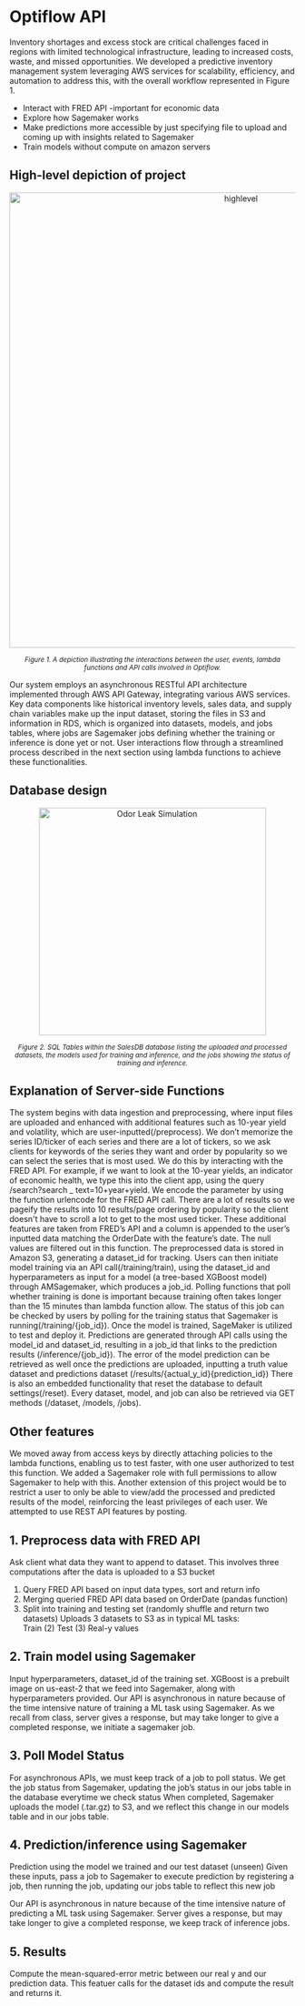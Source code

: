 # Optiflow API 
Inventory shortages and excess stock are critical challenges faced in regions with
limited technological infrastructure, leading to increased costs, waste, and missed
opportunities. We developed a predictive inventory management system leveraging
AWS services for scalability, efficiency, and automation to address this, with the overall
workflow represented in Figure 1. 

- Interact with FRED API -important for economic data
- Explore how Sagemaker works
- Make predictions more accessible by just specifying file to upload and coming up with insights related to Sagemaker 
- Train models without compute on amazon servers


## High-level depiction of project 

<p align="center">
  <img src="https://github.com/user-attachments/assets/56118e18-3bf4-498c-8ead-794d1c4b12a0" alt="highlevel" width="800"/>
</p>
<p align="center"><sub><i>Figure 1. A depiction illustrating the interactions between the user, events, lambda functions and API calls involved in Optiflow.</i></sub></p>

Our system employs an asynchronous RESTful API architecture implemented through
AWS API Gateway, integrating various AWS services. Key data components like
historical inventory levels, sales data, and supply chain variables make up the input
dataset, storing the files in S3 and information in RDS, which is organized into datasets,
models, and jobs tables, where jobs are Sagemaker jobs defining whether the training
or inference is done yet or not. User interactions flow through a streamlined process
described in the next section using lambda functions to achieve these functionalities.
## Database design 

<p align="center">
  <img src="https://github.com/user-attachments/assets/b1aa0af6-24ff-475f-b8e1-cab134c5ff07" alt="Odor Leak Simulation" width="400"/>
</p>
<p align="center"><sub><i>Figure 2. SQL Tables within the SalesDB database listing the uploaded and processed datasets, the models used for training and inference, and the jobs showing the status of training and inference. </i></sub></p>


## Explanation of Server-side Functions
The system begins with data ingestion and preprocessing, where input files are
uploaded and enhanced with additional features such as 10-year yield and volatility,
which are user-inputted(/preprocess). We don’t memorize the series ID/ticker of each series
and there are a lot of tickers, so we ask clients for keywords of the series they want and order
by popularity so we can select the series that is most used. We do this by interacting with the
FRED API. For example, if we want to look at the 10-year yields, an indicator of economic
health, we type this into the client app, using the query /search?search
_
text=10+year+yield. We
encode the parameter by using the function urlencode for the FRED API call. There are a lot of
results so we pageify the results into 10 results/page ordering by popularity so the client doesn't
have to scroll a lot to get to the most used ticker. These additional features are taken from
FRED’s API and a column is appended to the user’s inputted data matching the
OrderDate with the feature’s date. The null values are filtered out in this function. The
preprocessed data is stored in Amazon S3, generating a dataset_id for tracking.
Users can then initiate model training via an API call(/training/train), using the
dataset_id and hyperparameters as input for a model (a tree-based XGBoost model)
through AMSagemaker, which produces a job_id. Polling functions that poll whether training
is done is important because training often takes longer than the 15 minutes than lambda
function allow. The status of this job can be checked by users by polling for the training
status that Sagemaker is running(/training/{job_id}).
Once the model is trained, SageMaker is utilized to test and deploy it. Predictions are
generated through API calls using the model_id and dataset_id, resulting in a job_id that
links to the prediction results (/inference/{job_id}). The error of the model prediction can
be retrieved as well once the predictions are uploaded, inputting a truth value dataset
and predictions dataset (/results/{actual_y_id}{prediction_id}) There is also an
embedded functionality that reset the database to default settings(/reset). Every
dataset, model, and job can also be retrieved via GET methods (/dataset, /models,
/jobs).
## Other features
We moved away from access keys by directly attaching policies to the lambda functions,
enabling us to test faster, with one user authorized to test this function. We added a
Sagemaker role with full permissions to allow Sagemaker to help with this. Another
extension of this project would be to restrict a user to only be able to view/add the
processed and predicted results of the model, reinforcing the least privileges of each
user. We attempted to use REST API features by posting.


## 1. Preprocess data with FRED API 

Ask client what data they want to append to dataset. This involves three computations after the data is uploaded to a S3 bucket
1. Query FRED API based on input data types, sort and return info
2. Merging queried FRED API data based on OrderDate (pandas function)
3. Split into training and testing set (randomly shuffle and return two datasets) 
Uploads 3 datasets to S3 as in typical ML tasks:	
Train        (2)   Test         (3)   Real-y values

## 2. Train model using Sagemaker

Input hyperparameters, dataset_id of the training set. 
XGBoost is a prebuilt image on us-east-2 that we feed into Sagemaker, along with hyperparameters provided. 
Our API is asynchronous in nature because of the time intensive nature of training a ML task using Sagemaker. As we recall from class, server gives a response, but may take longer to give a completed response, we initiate a sagemaker job. 

## 3. Poll Model Status 

For asynchronous APIs, we must keep track of a job to poll status. We get the job status from Sagemaker, updating the job’s status in our jobs table in the database everytime we check status
When completed, Sagemaker uploads the model (.tar.gz) to S3, and we reflect this change in our models table and in our jobs table. 

## 4. Prediction/inference using Sagemaker

Prediction using the model we trained and our test dataset (unseen)
Given these inputs, pass a job to Sagemaker to execute prediction by registering a job, then running the job, updating our jobs table to reflect this new job

Our API is asynchronous in nature because of the time intensive nature of predicting a ML task using Sagemaker. Server gives a response, but may take longer to give a completed response, we keep track of inference jobs. 

## 5. Results 

Compute the mean-squared-error metric between our real y and our prediction data. This featuer calls for the dataset ids and compute the result and returns it. 

